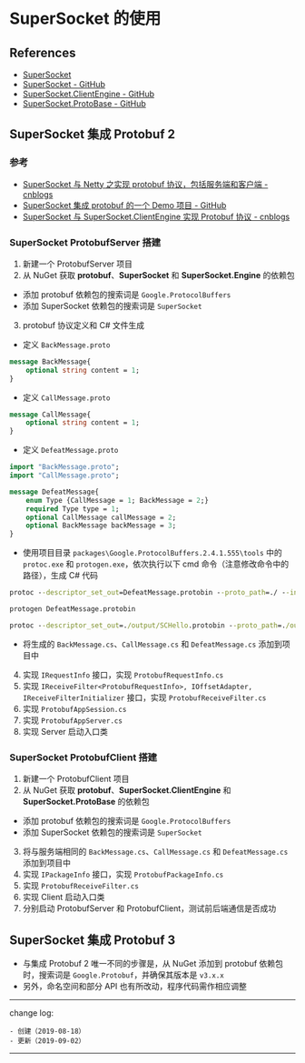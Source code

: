 # SuperSocket 的使用

## References

* [SuperSocket](http://www.supersocket.net/)
* [SuperSocket - GitHub](https://github.com/kerryjiang/SuperSocket)
* [SuperSocket.ClientEngine - GitHub](https://github.com/kerryjiang/SuperSocket.ClientEngine)
* [SuperSocket.ProtoBase - GitHub](https://github.com/kerryjiang/SuperSocket.ProtoBase)

## SuperSocket 集成 Protobuf 2

### 参考

* [SuperSocket 与 Netty 之实现 protobuf 协议，包括服务端和客户端 - cnblogs](http://www.cnblogs.com/caipeiyu/p/5559112.html)
* [SuperSocket 集成 protobuf 的一个 Demo 项目 - GitHub](https://github.com/kotcmm/SuperSocket.ClientEngine.QuickStart)
* [SuperSocket 与 SuperSocket.ClientEngine 实现 Protobuf 协议 - cnblogs](https://www.cnblogs.com/linxmouse/p/7905575.html)

### SuperSocket ProtobufServer 搭建

1. 新建一个 ProtobufServer 项目
2. 从 NuGet 获取 **protobuf**、**SuperSocket** 和 **SuperSocket.Engine** 的依赖包

* 添加 protobuf 依赖包的搜索词是 `Google.ProtocolBuffers`
* 添加 SuperSocket 依赖包的搜索词是 `SuperSocket`

3. protobuf 协议定义和 C# 文件生成

* 定义 `BackMessage.proto`

```proto
message BackMessage{
    optional string content = 1;
}
```

* 定义 `CallMessage.proto`

```proto
message CallMessage{
    optional string content = 1;
}
```

* 定义 `DefeatMessage.proto`

```proto
import "BackMessage.proto";
import "CallMessage.proto";

message DefeatMessage{
    enum Type {CallMessage = 1; BackMessage = 2;}
    required Type type = 1;
    optional CallMessage callMessage = 2;
	optional BackMessage backMessage = 3;
}
```

* 使用项目目录 `packages\Google.ProtocolBuffers.2.4.1.555\tools` 中的 `protoc.exe` 和 `protogen.exe`，依次执行以下 cmd 命令（注意修改命令中的路径），生成 C# 代码

```cmd
protoc --descriptor_set_out=DefeatMessage.protobin --proto_path=./ --include_imports DefeatMessage.proto

protogen DefeatMessage.protobin

protoc --descriptor_set_out=./output/SCHello.protobin --proto_path=./output --include_imports ./output/SCHello.proto
```

* 将生成的 `BackMessage.cs`、`CallMessage.cs` 和 `DefeatMessage.cs` 添加到项目中

4. 实现 `IRequestInfo` 接口，实现 `ProtobufRequestInfo.cs`
5. 实现 `IReceiveFilter<ProtobufRequestInfo>, IOffsetAdapter, IReceiveFilterInitializer` 接口，实现 `ProtobufReceiveFilter.cs`
6. 实现 `ProtobufAppSession.cs`
7. 实现 `ProtobufAppServer.cs`
8. 实现 Server 启动入口类

### SuperSocket ProtobufClient 搭建

1. 新建一个 ProtobufClient 项目
2. 从 NuGet 获取 **protobuf**、**SuperSocket.ClientEngine** 和 **SuperSocket.ProtoBase** 的依赖包

* 添加 protobuf 依赖包的搜索词是 `Google.ProtocolBuffers`
* 添加 SuperSocket 依赖包的搜索词是 `SuperSocket`

3. 将与服务端相同的 `BackMessage.cs`、`CallMessage.cs` 和 `DefeatMessage.cs` 添加到项目中
4. 实现 `IPackageInfo` 接口，实现 `ProtobufPackageInfo.cs`
5. 实现 `ProtobufReceiveFilter.cs`
6. 实现 Client 启动入口类
7. 分别启动 ProtobufServer 和 ProtobufClient，测试前后端通信是否成功

## SuperSocket 集成 Protobuf 3

* 与集成 Protobuf 2 唯一不同的步骤是，从 NuGet 添加到 protobuf 依赖包时，搜索词是 `Google.Protobuf`，并确保其版本是 `v3.x.x`
* 另外，命名空间和部分 API 也有所改动，程序代码需作相应调整

---

change log: 

	- 创建（2019-08-18）
	- 更新（2019-09-02）

---

